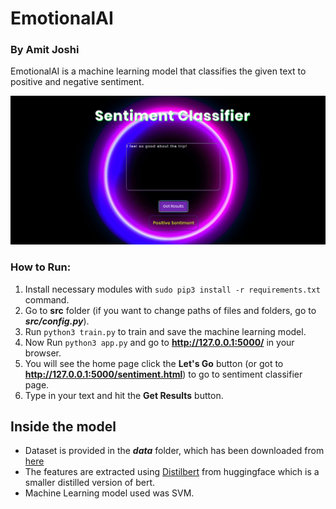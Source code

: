 # EmotionalAI
### By Amit Joshi

EmotionalAI is a machine learning model that classifies the given text to positive and negative sentiment.

<img src="src/static/img/sentiment.png?raw=true" width="1000">

### How to Run:
1. Install necessary modules with `sudo pip3 install -r requirements.txt` command.
2. Go to __src__ folder (if you want to change paths of files and folders, go to _**src/config.py**_).
3. Run `python3 train.py` to train and save the machine learning model.
4. Now Run `python3 app.py` and go to **http://127.0.0.1:5000/** in your browser.
5. You will see the home page click the __Let's Go__ button (or got to __http://127.0.0.1:5000/sentiment.html__) to go to sentiment classifier page.
6. Type in your text and hit the __Get Results__ button.

## Inside the model
* Dataset is provided in the __*data*__ folder, which has been downloaded from [here](https://github.com/clairett/pytorch-sentiment-classification/raw/master/data/SST2/train.tsv)
* The features are extracted using [Distilbert](https://huggingface.co/transformers/model_doc/distilbert.html) from huggingface which is a smaller distilled version of bert.
* Machine Learning model used was SVM.
